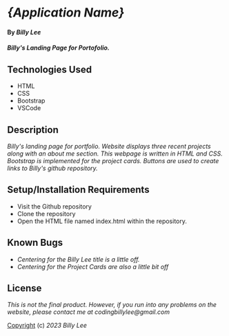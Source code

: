 # _{Application Name}_

#### By _**Billy Lee**_

#### _Billy's Landing Page for Portofolio._

## Technologies Used

* HTML
* CSS
* Bootstrap
* VSCode

## Description

_Billy's landing page for portfolio. Website displays three recent projects along with an about me section. This webpage is written in HTML and CSS. Bootstrap is implemented for the project cards. Buttons are used to create links to Billy's github repository._

## Setup/Installation Requirements

* Visit the Github repository
* Clone the repository
* Open the HTML file named index.html within the repository.


## Known Bugs

* _Centering for the Billy Lee title is a little off._
* _Centering for the Project Cards are also a little bit off_

## License

_This is not the final product. However, if you run into any problems on the website, please contact me at codingbillylee@gmail.com_

[Copyright](https://opensource.org/licenses/MIT) (c) _2023_ _Billy Lee_
